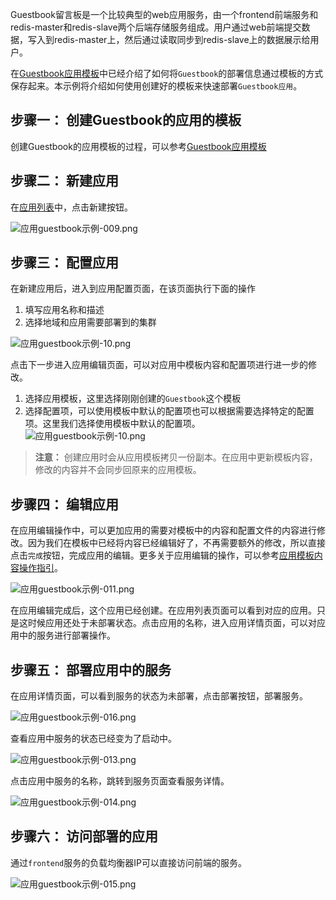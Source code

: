 Guestbook留言板是一个比较典型的web应用服务，由一个frontend前端服务和redis-master和redis-slave两个后端存储服务组成。用户通过web前端提交数据，写入到redis-master上，然后通过读取同步到redis-slave上的数据展示给用户。

在[Guestbook应用模板][1]中已经介绍了如何将`Guestbook`的部署信息通过模板的方式保存起来。本示例将介绍如何使用创建好的模板来快速部署`Guestbook应用`。

## 步骤一： 创建Guestbook的应用的模板

创建Guestbook的应用模板的过程，可以参考[Guestbook应用模板][2]

## 步骤二： 新建应用

在[应用列表][3]中，点击新建按钮。  

![应用guestbook示例-009.png][4]  

## 步骤三： 配置应用

在新建应用后，进入到应用配置页面，在该页面执行下面的操作

1. 填写应用名称和描述
2. 选择地域和应用需要部署到的集群  

![应用guestbook示例-10.png][5]  

点击下一步进入应用编辑页面，可以对应用中模板内容和配置项进行进一步的修改。

1. 选择应用模板，这里选择刚刚创建的`Guestbook`这个模板
2. 选择配置项，可以使用模板中默认的配置项也可以根据需要选择特定的配置项。这里我们选择使用模板中默认的配置项。  
![应用guestbook示例-10.png][6]  

>**注意：**
>创建应用时会从应用模板拷贝一份副本。在应用中更新模板内容，修改的内容并不会同步回原来的应用模板。  

## 步骤四： 编辑应用

在应用编辑操作中，可以更加应用的需要对模板中的内容和配置文件的内容进行修改。因为我们在模板中已经将内容已经编辑好了，不再需要额外的修改，所以直接点击`完成`按钮，完成应用的编辑。更多关于应用编辑的操作，可以参考[应用模板内容操作指引][6]。  

![应用guestbook示例-011.png][7]  

在应用编辑完成后，这个应用已经创建。在应用列表页面可以看到对应的应用。只是这时候应用还处于未部署状态。点击应用的名称，进入应用详情页面，可以对应用中的服务进行部署操作。

## 步骤五： 部署应用中的服务

在应用详情页面，可以看到服务的状态为未部署，点击部署按钮，部署服务。  

![应用guestbook示例-016.png][9]  

查看应用中服务的状态已经变为了启动中。  

![应用guestbook示例-013.png][10]  

点击应用中服务的名称，跳转到服务页面查看服务详情。  

![应用guestbook示例-014.png][11]  

## 步骤六： 访问部署的应用

通过`frontend`服务的负载均衡器IP可以直接访问前端的服务。  

![应用guestbook示例-015.png][13]  


  [1]: http://tcecqpoc.fsphere.cn/document/product/457/11951
  [2]: http://tcecqpoc.fsphere.cn/document/product/457/11951
  [3]: http://console.tcecqpoc.fsphere.cn/ccs/application
  [4]: http://imgcache.tcecqpoc.fsphere.cn/image/mc.qcloudimg.com/static/img/f94effc7b5ec3cdcd9821c27ea6b2871/image.png
  [5]: http://imgcache.tcecqpoc.fsphere.cn/image/mc.qcloudimg.com/static/img/4e6d2c9483b595a773ef7bc9fe70d57b/image.png
  [6]: http://imgcache.tcecqpoc.fsphere.cn/image/mc.qcloudimg.com/static/img/8e4e1a1d62d87803bb220cdb33fbeb07/image.png
  [7]: http://imgcache.tcecqpoc.fsphere.cn/image/mc.qcloudimg.com/static/img/6529c013018af4adfb2dcdf2ae030085/image.png
  [9]: http://imgcache.tcecqpoc.fsphere.cn/image/mc.qcloudimg.com/static/img/bc929d90e0ee89ef24d8c2bdf3bcff63/image.png
  [10]:http://imgcache.tcecqpoc.fsphere.cn/image/mc.qcloudimg.com/static/img/0cb66aea86f1db958db13ebbee05f563/image.png
  [11]: http://imgcache.tcecqpoc.fsphere.cn/image/mc.qcloudimg.com/static/img/c9c0ca79b3fe41d9a33bebfec53d7b74/image.png
  [12]: http://imgcache.tcecqpoc.fsphere.cn/image/mc.qcloudimg.com/static/img/059891cc1b9177964366b4dcf97c2bcc/image.png
  [13]: http://imgcache.tcecqpoc.fsphere.cn/image/mc.qcloudimg.com/static/img/d45bb96194851eed18b07acbf8c23121/image.png